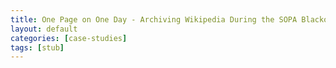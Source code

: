 ```yaml
---
title: One Page on One Day - Archiving Wikipedia During the SOPA Blackout
layout: default
categories: [case-studies]
tags: [stub]
---
```

